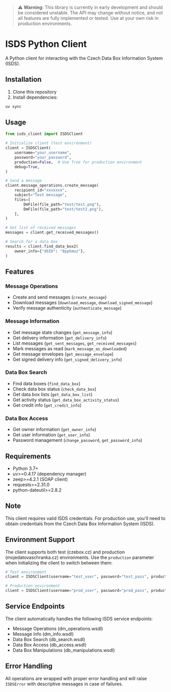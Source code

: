 > ⚠️ **Warning**: This library is currently in early development and should be considered unstable. The API may change without notice, and not all features are fully implemented or tested. Use at your own risk in production environments.


# ISDS Python Client

A Python client for interacting with the Czech Data Box Information System (ISDS).

## Installation

1. Clone this repository
2. Install dependencies:
```bash
uv sync
```

## Usage

```python
from isds_client import ISDSClient

# Initialize client (test environment)
client = ISDSClient(
    username="your_username",
    password="your_password",
    production=False,  # Use True for production environment
    debug=True,
)

# Send a message
client.message_operations.create_message(
    recipient_id="xxxxxxx",
    subject="Test message",
    files=[
        DmFile(file_path="test/test.png"),
        DmFile(file_path="test/test2.png"),
    ],
)

# Get list of received messages
messages = client.get_received_messages()

# Search for a data box
results = client.find_data_box2(
    owner_info={"dbID": "8ppkmuz"},
)
```

## Features

### Message Operations
- Create and send messages (`create_message`)
- Download messages (`download_message`, `download_signed_message`)
- Verify message authenticity (`authenticate_message`)

### Message Information
- Get message state changes (`get_message_info`)
- Get delivery information (`get_delivery_info`)
- List messages (`get_sent_messages`, `get_received_messages`)
- Mark messages as read (`mark_message_as_downloaded`)
- Get message envelopes (`get_message_envelope`)
- Get signed delivery info (`get_signed_delivery_info`)

### Data Box Search
- Find data boxes (`find_data_box`)
- Check data box status (`check_data_box`)
- Get data box lists (`get_data_box_list`)
- Get activity status (`get_data_box_activity_status`)
- Get credit info (`get_credit_info`)

### Data Box Access
- Get owner information (`get_owner_info`)
- Get user information (`get_user_info`)
- Password management (`change_password`, `get_password_info`)

## Requirements

- Python 3.7+
- uv>=0.4.17 (dependency manager)
- zeep>=4.2.1 (SOAP client)
- requests>=2.31.0
- python-dateutil>=2.8.2

## Note

This client requires valid ISDS credentials. For production use, you'll need to obtain credentials from the Czech Data Box Information System (ISDS).

## Environment Support

The client supports both test (czebox.cz) and production (mojedatovaschranka.cz) environments. Use the `production` parameter when initializing the client to switch between them:

```python
# Test environment
client = ISDSClient(username="test_user", password="test_pass", production=False)

# Production environment
client = ISDSClient(username="prod_user", password="prod_pass", production=True)
```

## Service Endpoints

The client automatically handles the following ISDS service endpoints:
- Message Operations (dm_operations.wsdl)
- Message Info (dm_info.wsdl)
- Data Box Search (db_search.wsdl)
- Data Box Access (db_access.wsdl)
- Data Box Manipulations (db_manipulations.wsdl)

## Error Handling

All operations are wrapped with proper error handling and will raise `ISDSError` with descriptive messages in case of failures. 